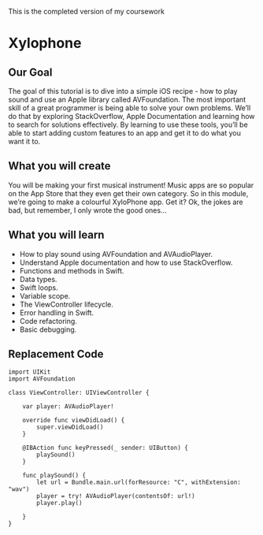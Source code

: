This is the completed version of my coursework

# Xylophone

## Our Goal

The goal of this tutorial is to dive into a simple iOS recipe - how to play sound and use an Apple library called AVFoundation. The most important skill of a great programmer is being able to solve your own problems. We’ll do that by exploring StackOverflow, Apple Documentation and learning how to search for solutions effectively. By learning to use these tools, you’ll be able to start adding custom features to an app and get it to do what you want it to.


## What you will create

You will be making your first musical instrument! Music apps are so popular on the App Store that they even get their own category. So in this module, we’re going to make a colourful XyloPhone app. Get it? Ok, the jokes are bad, but remember, I only wrote the good ones... 

## What you will learn

* How to play sound using AVFoundation and AVAudioPlayer.
* Understand Apple documentation and how to use StackOverflow.
* Functions and methods in Swift. 
* Data types.
* Swift loops.
* Variable scope.
* The ViewController lifecycle.
* Error handling in Swift.
* Code refactoring.
* Basic debugging.

## Replacement Code

```
import UIKit
import AVFoundation

class ViewController: UIViewController {
    
    var player: AVAudioPlayer!

    override func viewDidLoad() {
        super.viewDidLoad()
    }

    @IBAction func keyPressed(_ sender: UIButton) {
        playSound()
    }
    
    func playSound() {
        let url = Bundle.main.url(forResource: "C", withExtension: "wav")
        player = try! AVAudioPlayer(contentsOf: url!)
        player.play()
                
    }
}
```



